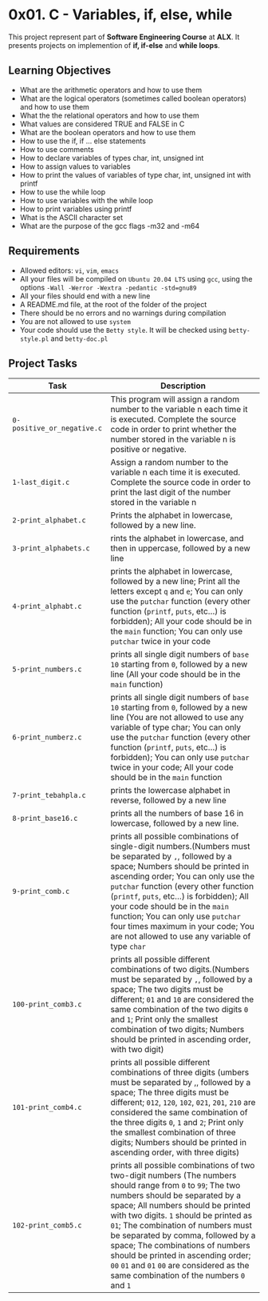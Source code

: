 # 0x01. C - Variables, if, else, while

This project represent part of **Software Engineering Course** at **ALX**.
It presents projects on implemention of **if, if-else** and **while loops**.

## Learning Objectives

* What are the arithmetic operators and how to use them
* What are the logical operators (sometimes called boolean operators) and how to use them
* What the the relational operators and how to use them
* What values are considered TRUE and FALSE in C
* What are the boolean operators and how to use them
* How to use the if, if ... else statements
* How to use comments
* How to declare variables of types char, int, unsigned int
* How to assign values to variables
* How to print the values of variables of type char, int, unsigned int with printf
* How to use the while loop
* How to use variables with the while loop
* How to print variables using printf
* What is the ASCII character set
* What are the purpose of the gcc flags -m32 and -m64 

## Requirements

* Allowed editors: `vi`, `vim`, `emacs`
* All your files will be compiled on `Ubuntu 20.04 LTS` using `gcc`, using the options `-Wall -Werror -Wextra -pedantic -std=gnu89`
* All your files should end with a new line
* A README.md file, at the root of the folder of the project
* There should be no errors and no warnings during compilation
* You are not allowed to use `system`
* Your code should use the `Betty style`. It will be checked using `betty-style.pl` and `betty-doc.pl`


## Project Tasks

|Task|Description|
|-------|---------|
|`0-positive_or_negative.c`| This program will assign a random number to the variable n each time it is executed. Complete the source code in order to print whether the number stored in the variable n is positive or negative.|
|`1-last_digit.c`|Assign a random number to the variable n each time it is executed. Complete the source code in order to print the last digit of the number stored in the variable n|
|`2-print_alphabet.c`|Prints the alphabet in lowercase, followed by a new line.|
|`3-print_alphabets.c`|rints the alphabet in lowercase, and then in uppercase, followed by a new line|
|`4-print_alphabt.c`|prints the alphabet in lowercase, followed by a new line; Print all the letters except `q` and `e`; You can only use the `putchar` function (every other function (`printf`, `puts`, etc…) is forbidden); All your code should be in the `main` function; You can only use `putchar` twice in your code|
|`5-print_numbers.c`|prints all single digit numbers of `base 10` starting from `0`, followed by a new line (All your code should be in the `main` function)|
|`6-print_numberz.c`|prints all single digit numbers of `base 10` starting from `0`, followed by a new line (You are not allowed to use any variable of type char; You can only use the `putchar` function (every other function (`printf`, `puts`, etc…) is forbidden); You can only use `putchar` twice in your code; All your code should be in the `main` function|
|`7-print_tebahpla.c`|prints the lowercase alphabet in reverse, followed by a new line|
|`8-print_base16.c`|prints all the numbers of base 16 in lowercase, followed by a new line.|
|`9-print_comb.c`|prints all possible combinations of single-digit numbers.(Numbers must be separated by `,`, followed by a space; Numbers should be printed in ascending order; You can only use the `putchar` function (every other function (`printf`, `puts`, etc…) is forbidden); All your code should be in the `main` function; You can only use `putchar` four times maximum in your code; You are not allowed to use any variable of type `char`|
|`100-print_comb3.c`|prints all possible different combinations of two digits.(Numbers must be separated by `,`, followed by a space; The two digits must be different; `01` and `10` are considered the same combination of the two digits `0` and `1`; Print only the smallest combination of two digits; Numbers should be printed in ascending order, with two digit)|
|`101-print_comb4.c`|prints all possible different combinations of three digits (umbers must be separated by ,, followed by a space; The three digits must be different; `012`, `120`, `102`, `021`, `201`, `210` are considered the same combination of the three digits `0`, `1` and `2`; Print only the smallest combination of three digits; Numbers should be printed in ascending order, with three digits)|
|`102-print_comb5.c`|prints all possible combinations of two two-digit numbers (The numbers should range from `0` to `99`; The two numbers should be separated by a space; All numbers should be printed with two digits. `1` should be printed as `01`; The combination of numbers must be separated by comma, followed by a space; The combinations of numbers should be printed in ascending order; `00` `01` and `01` `00` are considered as the same combination of the numbers `0` and `1`|

